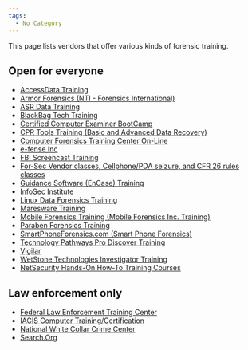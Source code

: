 ```yaml
---
tags:
  - No Category
---
```

This page lists vendors that offer various kinds of forensic training.

## Open for everyone

- [AccessData Training](http://www.accessdata.com/training/)
- [Armor Forensics (NTI - Forensics
  International)](http://www.forensics-intl.com/training.html)
- [ASR Data Training](http://www.asrdata.com/training/)
- [BlackBag Tech Training](http://www.blackbagtech.com/training.html)
- [Certified Computer Examiner BootCamp](http://www.cce-bootcamp.com/)
- [CPR Tools Training (Basic and Advanced Data
  Recovery)](http://www.cprtools.net/training.php)
- [Computer Forensics Training Center On-Line](http://www.cftco.com/)
- [e-fense Inc](http://www.e-fense.com/training.html)
- [FBI Screencast Training](http://www.nuix.com.au/screencasts.html)
- [For-Sec Vendor classes, Cellphone/PDA seizure, and CFR 26 rules
  classes](http://www.for-sec.com/p38.htm)
- [Guidance Software (EnCase)
  Training](http://www.guidancesoftware.com/training/index.aspx)
- [InfoSec
  Institute](http://www.infosecinstitute.com/courses/security_training_courses.html)
- [Linux Data Forensics
  Training](http://www.crazytrain.com/training.html)
- [Maresware
  Training](http://www.maresware.com/maresware/training/maresware.htm)
- [Mobile Forensics Training (Mobile Forensics Inc.
  Training)](http://www.mobileforensicstraining.com)
- [Paraben Forensics Training](http://www.paraben-training.com/)
- [SmartPhoneForensics.com (Smart Phone
  Forensics)](http://www.SmartPhoneForensics.com)
- [Technology Pathways Pro Discover
  Training](http://www.techpathways.com/DesktopDefault.aspx?tabindex=5&tabid=9)
- [Vigilar](http://www.vigilar.com/training.html)
- [WetStone Technologies Investigator
  Training](https://www.wetstonetech.com/trainings.html)
- [NetSecurity Hands-On How-To Training
  Courses](http://netsecurity.com/forensics/digital_computer_forensics_training.html)

## Law enforcement only

- [Federal Law Enforcement Training
  Center](http://www.fletc.gov/cfi/fy06tibsched.htm)
- [IACIS Computer Training/Certification](http://www.cops.org/)
- [National White Collar Crime
  Center](http://nw3c.org/ocr/courses_desc.cfm)
- [Search.Org](http://www.search.org/programs/hightech/courses.asp)